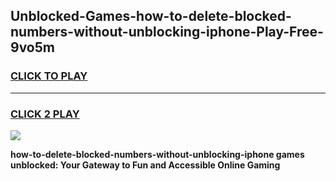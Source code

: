 
## Unblocked-Games-how-to-delete-blocked-numbers-without-unblocking-iphone-Play-Free-9vo5m
<h3>
<a href="https://premium76.site?title=how-to-delete-blocked-numbers-without-unblocking-iphone&ref=19M">CLICK TO PLAY</a></h3>
<hr>

<h3>
<a href="https://premium76.site?title=how-to-delete-blocked-numbers-without-unblocking-iphone&ref=19M">CLICK 2 PLAY</a>
  
</h3>

<a href="https://premium76.site?title=how-to-delete-blocked-numbers-without-unblocking-iphone&ref=19M"><img src="https://clearcache.store/games.png"></a>


**how-to-delete-blocked-numbers-without-unblocking-iphone games unblocked: Your Gateway to Fun and Accessible Online Gaming**
